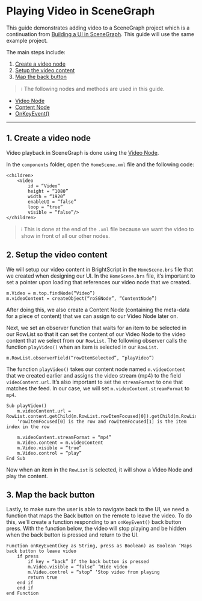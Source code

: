 # Playing Video in SceneGraph

This guide demonstrates adding video to a SceneGraph project which is a continuation from [Building a UI in SceneGraph](/develop/sdk-development/scenegraph-ui.md). This guide will use the same example project.

The main steps include:

1. [Create a video node](#1-create-a-video-node)
2. [Setup the video content](#2-setup-the-video-content)
3. [Map the back button](#3-map-the-back-button)

> :information_source: The following nodes and methods are used in this guide.
* [Video Node](https://sdkdocs.roku.com/display/sdkdoc/Video)
* [Content Node](https://sdkdocs.roku.com/display/sdkdoc/ContentNode)
* [OnKeyEvent()](https://sdkdocs.roku.com/pages/viewpage.action?pageId=1608547)

---

## 1. Create a video node

Video playback in SceneGraph is done using the [Video Node](https://sdkdocs.roku.com/display/sdkdoc/Video).

In the `components` folder, open the `HomeScene.xml` file and the following code:

```brightscript
<children>
    <Video
        id = “Video”
        height = “1080”
        width = “1920”
        enableUI = “false”
        loop = “true”
        visible = “false”/>
</children>
```

> :information_source: This is done at the end of the `.xml` file because we want the video to show in front of all our other nodes.

## 2. Setup the video content

We will setup our video content in BrightScript in the `HomeScene.brs` file that we created when designing our UI. In the `HomeScene.brs` file, it’s important to set a pointer upon loading that references our video node that we created.

```brightscript
m.Video = m.top.findNode(“Video”)
m.videoContent = createObject(“roSGNode”, “ContentNode”)
```

After doing this, we also create a Content Node (containing the meta-data for a piece of content) that we can assign to our Video Node later on.

Next, we set an observer function that waits for an item to be selected in our RowList so that it can set the content of our Video Node to the video content that we select from our `RowList`. The following observer calls the function `playVideo()` when an item is selected in our `RowList`.

```brightscript
m.RowList.observerField(“rowItemSelected”, “playVideo”)
```

The function `playVideo()` takes our content node named `m.videoContent` that we created earlier and assigns the video stream (mp4) to the field `videoContent.url`. It’s also important to set the `streamFormat` to one that matches the feed. In our case, we will set `m.videoContent.streamFormat` to `mp4`.

```brightscript
Sub playVideo()
    m.videoContent.url = RowList.content.getChild(m.RowList.rowItemFocused[0]).getChild(m.RowList.rowItemFocused[1].URL
    ‘rowItemFocused[0] is the row and rowItemFocused[1] is the item index in the row

    m.videoContent.streamFormat = “mp4”
    m.Video.content = m.videoContent
    m.Video.visible = “true”
    m.Video.control = “play”
End Sub
```

Now when an item in the `RowList` is selected, it will show a Video Node and play the content.

## 3. Map the back button

Lastly, to make sure the user is able to navigate back to the UI, we need a function that maps the Back button on the remote to leave the video. To do this, we'll create a function responding to an `onKeyEvent()` back button press. With the function below, the video will stop playing and be hidden when the back button is pressed and return to the UI.

```brightscript
Function onKeyEvent(key as String, press as Boolean) as Boolean ‘Maps back button to leave video
    if press
    	if key = “back” If the back button is pressed
		m.Video.visible = “false” ‘Hide video
		m.Video.control = “stop” ‘Stop video from playing
		return true
	end if
    end if
end Function
```
